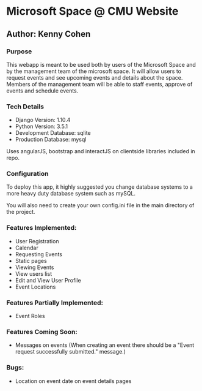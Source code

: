# Microsoft Space @ CMU Website
## Author: Kenny Cohen

### Purpose

This webapp is meant to be used both by users of the Microsoft Space and by the management team of the microsoft space. It will allow users to request events and see upcoming events and details about the space. Members of the management team will be able to staff events, approve of events and schedule events.

### Tech Details
* Django Version: 1.10.4
* Python Version: 3.5.1
* Development Database: sqlite
* Production Database: mysql

Uses angularJS, bootstrap and interactJS on clientside libraries included in repo.

### Configuration
To deploy this app, it highly suggested you change database systems to a more heavy duty database system such as mySQL.

You will also need to create your own config.ini file in the main directory of the project. 

### Features Implemented:
* User Registration
* Calendar
* Requesting Events
* Static pages
* Viewing Events
* View users list
* Edit and View User Profile
* Event Locations

### Features Partially Implemented:
* Event Roles

### Features Coming Soon:
* Messages on events (When creating an event there should be a "Event request successfully submitted." message.)

### Bugs:
* Location on event date on event details pages
